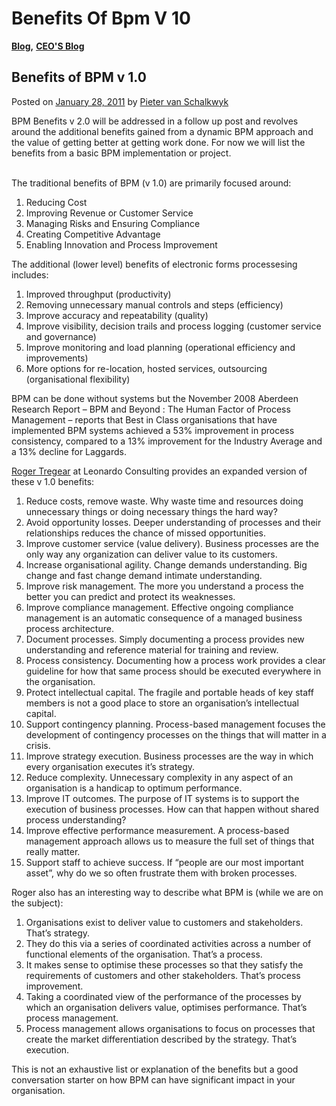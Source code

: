 # Benefits Of Bpm V 10

[**Blog**](https://xmpro.com/category/blog/)**,** [**CEO'S Blog**](https://xmpro.com/category/blog/pieter-blog/)

## Benefits of BPM v 1.0

Posted on [January 28, 2011](https://xmpro.com/benefits-of-bpm-v-1-0/) by [Pieter van Schalkwyk](https://xmpro.com/author/pietervs/)

BPM Benefits v 2.0 will be addressed in a follow up post and revolves around the additional benefits gained from a dynamic BPM approach and the value of getting better at getting work done. For now we will list the benefits from a basic BPM implementation or project.

&#x20;\
The traditional benefits of BPM (v 1.0) are primarily focused around:

1. Reducing Cost
2. Improving Revenue or Customer Service
3. Managing Risks and Ensuring Compliance
4. Creating Competitive Advantage
5. Enabling Innovation and Process Improvement

The additional (lower level) benefits of electronic forms processesing includes:

1. Improved throughput (productivity)
2. Removing unnecessary manual controls and steps (efficiency)
3. Improve accuracy and repeatability (quality)
4. Improve visibility, decision trails and process logging (customer service and governance)
5. Improve monitoring and load planning (operational efficiency and improvements)
6. More options for re-location, hosted services, outsourcing (organisational flexibility)

BPM can be done without systems but the November 2008 Aberdeen Research Report – BPM and Beyond : The Human Factor of Process Management – reports that Best in Class organisations that have implemented BPM systems achieved a 53% improvement in process consistency, compared to a 13% improvement for the Industry Average and a 13% decline for Laggards.

[Roger Tregear](http://au.linkedin.com/in/rogertregear) at Leonardo Consulting provides an expanded version of these v 1.0 benefits:

1. Reduce costs, remove waste. Why waste time and resources doing unnecessary things or doing necessary things the hard way?
2. Avoid opportunity losses. Deeper understanding of processes and their relationships reduces the chance of missed opportunities.
3. Improve customer service (value delivery). Business processes are the only way any organization can deliver value to its customers.
4. Increase organisational agility. Change demands understanding. Big change and fast change demand intimate understanding.
5. Improve risk management. The more you understand a process the better you can predict and protect its weaknesses.
6. Improve compliance management. Effective ongoing compliance management is an automatic consequence of a managed business process architecture.
7. Document processes. Simply documenting a process provides new understanding and reference material for training and review.
8. Process consistency. Documenting how a process work provides a clear guideline for how that same process should be executed everywhere in the organisation.
9. Protect intellectual capital. The fragile and portable heads of key staff members is not a good place to store an organisation’s intellectual capital.
10. Support contingency planning. Process-based management focuses the development of contingency processes on the things that will matter in a crisis.
11. Improve strategy execution. Business processes are the way in which every organisation executes it’s strategy.
12. Reduce complexity. Unnecessary complexity in any aspect of an organisation is a handicap to optimum performance.
13. Improve IT outcomes. The purpose of IT systems is to support the execution of business processes. How can that happen without shared process understanding?
14. Improve effective performance measurement. A process-based management approach allows us to measure the full set of things that really matter.
15. Support staff to achieve success. If “people are our most important asset”, why do we so often frustrate them with broken processes.

Roger also has an interesting way to describe what BPM is (while we are on the subject):

1. Organisations exist to deliver value to customers and stakeholders. That’s strategy.
2. They do this via a series of coordinated activities across a number of functional elements of the organisation. That’s a process.
3. It makes sense to optimise these processes so that they satisfy the requirements of customers and other stakeholders. That’s process improvement.
4. Taking a coordinated view of the performance of the processes by which an organisation delivers value, optimises performance. That’s process management.
5. Process management allows organisations to focus on processes that create the market differentiation described by the strategy. That’s execution.

This is not an exhaustive list or explanation of the benefits but a good conversation starter on how BPM can have significant impact in your organisation.

